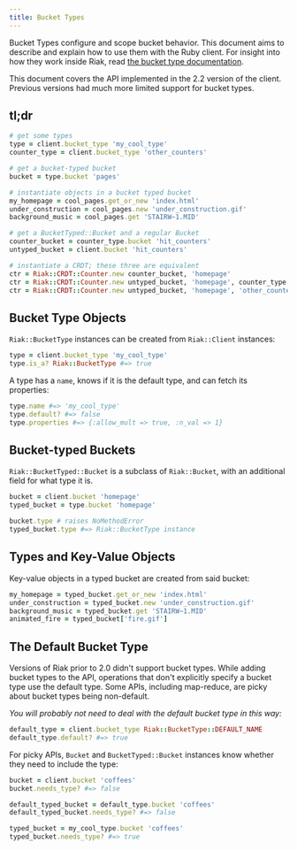 ```yaml
---
title: Bucket Types
---
```


Bucket Types configure and scope bucket behavior. This document aims to describe
and explain how to use them with the Ruby client. For insight into how they
work inside Riak, read [the bucket type documentation][1].

This document covers the API implemented in the 2.2 version of the client.
Previous versions had much more limited support for bucket types.

[1]: http://docs.basho.com/riak/latest/dev/advanced/bucket-types/

## tl;dr

```ruby
# get some types
type = client.bucket_type 'my_cool_type'
counter_type = client.bucket_type 'other_counters'

# get a bucket-typed bucket
bucket = type.bucket 'pages'

# instantiate objects in a bucket typed bucket
my_homepage = cool_pages.get_or_new 'index.html'
under_construction = cool_pages.new 'under_construction.gif'
background_music = cool_pages.get 'STAIRW~1.MID'

# get a BucketTyped::Bucket and a regular Bucket
counter_bucket = counter_type.bucket 'hit_counters'
untyped_bucket = client.bucket 'hit_counters'

# instantiate a CRDT; these three are equivalent
ctr = Riak::CRDT::Counter.new counter_bucket, 'homepage'
ctr = Riak::CRDT::Counter.new untyped_bucket, 'homepage', counter_type
ctr = Riak::CRDT::Counter.new untyped_bucket, 'homepage', 'other_counters'
```

## Bucket Type Objects

`Riak::BucketType` instances can be created from `Riak::Client` instances:

```ruby
type = client.bucket_type 'my_cool_type'
type.is_a? Riak::BucketType #=> true
```

A type has a `name`, knows if it is the default type, and can fetch its
properties:

```ruby
type.name #=> 'my_cool_type'
type.default? #=> false
type.properties #=> {:allow_mult => true, :n_val => 1}
```

## Bucket-typed Buckets

`Riak::BucketTyped::Bucket` is a subclass of `Riak::Bucket`, with an additional
field for what type it is.

```ruby
bucket = client.bucket 'homepage'
typed_bucket = type.bucket 'homepage'

bucket.type # raises NoMethodError
typed_bucket.type #=> Riak::BucketType instance
```

## Types and Key-Value Objects

Key-value objects in a typed bucket are created from said bucket:

```ruby
my_homepage = typed_bucket.get_or_new 'index.html'
under_construction = typed_bucket.new 'under_construction.gif'
background_music = typed_bucket.get 'STAIRW~1.MID'
animated_fire = typed_bucket['fire.gif']
```

## The Default Bucket Type

Versions of Riak prior to 2.0 didn't support bucket types. While adding bucket
types to the API, operations that don't explicitly specify a bucket type use
the default type. Some APIs, including map-reduce, are picky about bucket types
being non-default.

*You will probably not need to deal with the default bucket type in this way:*

```ruby
default_type = client.bucket_type Riak::BucketType::DEFAULT_NAME
default_type.default? #=> true
```

For picky APIs, `Bucket` and `BucketTyped::Bucket` instances know whether
they need to include the type:

```ruby
bucket = client.bucket 'coffees'
bucket.needs_type? #=> false

default_typed_bucket = default_type.bucket 'coffees'
default_typed_bucket.needs_type? #=> false

typed_bucket = my_cool_type.bucket 'coffees'
typed_bucket.needs_type? #=> true
```

